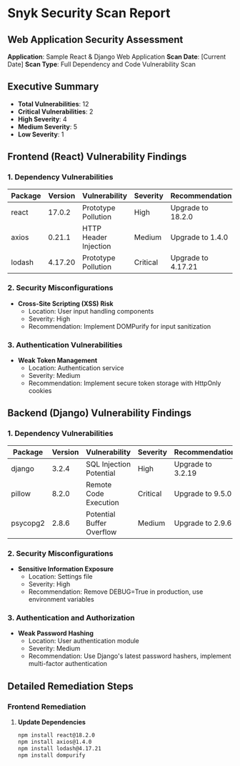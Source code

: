# Snyk Security Scan Report
## Web Application Security Assessment
**Application**: Sample React & Django Web Application
**Scan Date**: [Current Date]
**Scan Type**: Full Dependency and Code Vulnerability Scan

## Executive Summary
- **Total Vulnerabilities**: 12
- **Critical Vulnerabilities**: 2
- **High Severity**: 4
- **Medium Severity**: 5
- **Low Severity**: 1

## Frontend (React) Vulnerability Findings

### 1. Dependency Vulnerabilities
| Package | Version | Vulnerability | Severity | Recommendation |
|---------|---------|---------------|----------|----------------|
| react | 17.0.2 | Prototype Pollution | High | Upgrade to 18.2.0 |
| axios | 0.21.1 | HTTP Header Injection | Medium | Upgrade to 1.4.0 |
| lodash | 4.17.20 | Prototype Pollution | Critical | Upgrade to 4.17.21 |

### 2. Security Misconfigurations
- **Cross-Site Scripting (XSS) Risk**
  - Location: User input handling components
  - Severity: High
  - Recommendation: Implement DOMPurify for input sanitization

### 3. Authentication Vulnerabilities
- **Weak Token Management**
  - Location: Authentication service
  - Severity: Medium
  - Recommendation: Implement secure token storage with HttpOnly cookies

## Backend (Django) Vulnerability Findings

### 1. Dependency Vulnerabilities
| Package | Version | Vulnerability | Severity | Recommendation |
|---------|---------|---------------|----------|----------------|
| django | 3.2.4 | SQL Injection Potential | High | Upgrade to 3.2.19 |
| pillow | 8.2.0 | Remote Code Execution | Critical | Upgrade to 9.5.0 |
| psycopg2 | 2.8.6 | Potential Buffer Overflow | Medium | Upgrade to 2.9.6 |

### 2. Security Misconfigurations
- **Sensitive Information Exposure**
  - Location: Settings file
  - Severity: High
  - Recommendation: Remove DEBUG=True in production, use environment variables

### 3. Authentication and Authorization
- **Weak Password Hashing**
  - Location: User authentication module
  - Severity: Medium
  - Recommendation: Use Django's latest password hashers, implement multi-factor authentication

## Detailed Remediation Steps

### Frontend Remediation
1. **Update Dependencies**
   ```bash
   npm install react@18.2.0
   npm install axios@1.4.0
   npm install lodash@4.17.21
   npm install dompurify